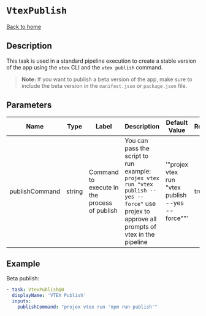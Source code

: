 # `VtexPublish`

[Back to home](../../../README.md)

## Description

This task is used in a standard pipeline execution to create a stable version of the app using the `vtex` CLI and the `vtex publish` command.

> **Note:** If you want to publish a beta version of the app, make sure to include the beta version in the `manifest.json` or `package.json` file.

## Parameters

| Name           | Type   | Label                                        | Description                                                                                                                                      | Default Value                                      | Required |
| -------------- | ------ | -------------------------------------------- | ------------------------------------------------------------------------------------------------------------------------------------------------ | -------------------------------------------------- | -------- |
| publishCommand | string | Command to execute in the process of publish | You can pass the script to run example: `projex vtex run "vtex publish --yes --force"` use projex to approve all prompts of vtex in the pipeline | '"projex vtex run \"vtex publish --yes --force\""' | true     |

## Example

Beta publish:

```yaml
- task: VtexPublish@0
  displayName: 'VTEX Publish'
  inputs:
    publishCommand: "projex vtex run 'npm run publish'"
```
